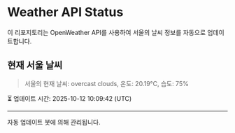 
# Weather API Status

이 리포지토리는 OpenWeather API를 사용하여 서울의 날씨 정보를 자동으로 업데이트합니다.

## 현재 서울 날씨
> 서울의 현재 날씨: overcast clouds, 온도: 20.19°C, 습도: 75%

⏳ 업데이트 시간: 2025-10-12 10:09:42 (UTC)

---
자동 업데이트 봇에 의해 관리됩니다.
